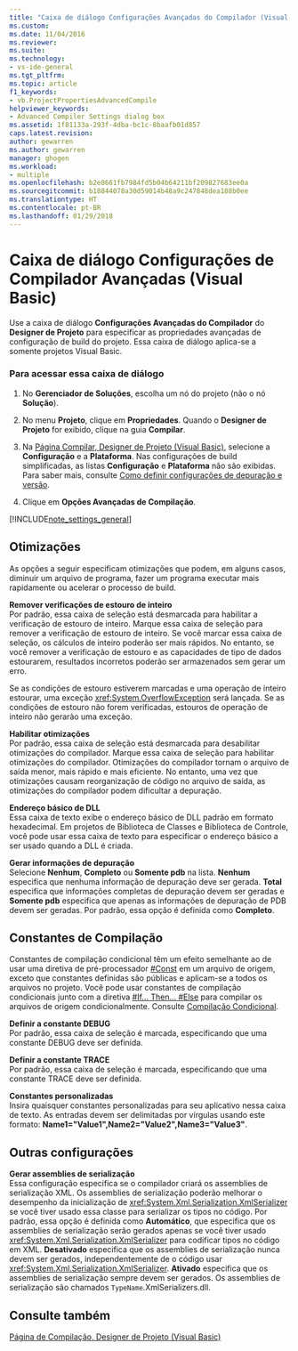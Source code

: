```yaml
---
title: "Caixa de diálogo Configurações Avançadas do Compilador (Visual Basic) | Microsoft Docs"
ms.custom: 
ms.date: 11/04/2016
ms.reviewer: 
ms.suite: 
ms.technology:
- vs-ide-general
ms.tgt_pltfrm: 
ms.topic: article
f1_keywords:
- vb.ProjectPropertiesAdvancedCompile
helpviewer_keywords:
- Advanced Compiler Settings dialog box
ms.assetid: 1f81133a-293f-4dba-bc1c-8baafb01d857
caps.latest.revision: 
author: gewarren
ms.author: gewarren
manager: ghogen
ms.workload:
- multiple
ms.openlocfilehash: b2e8661fb7984fd5b04b64211bf209827683ee0a
ms.sourcegitcommit: b18844078a30d59014b48a9c247848dea188b0ee
ms.translationtype: HT
ms.contentlocale: pt-BR
ms.lasthandoff: 01/29/2018
---
```

# <a name="advanced-compiler-settings-dialog-box-visual-basic"></a>Caixa de diálogo Configurações de Compilador Avançadas (Visual Basic)

Use a caixa de diálogo **Configurações Avançadas do Compilador** do **Designer de Projeto** para especificar as propriedades avançadas de configuração de build do projeto. Essa caixa de diálogo aplica-se a somente projetos Visual Basic.  
  
### <a name="to-access-this-dialog-box"></a>Para acessar essa caixa de diálogo
  
1.  No **Gerenciador de Soluções**, escolha um nó do projeto (não o nó **Solução**).  
  
2.  No menu **Projeto**, clique em **Propriedades**. Quando o **Designer de Projeto** for exibido, clique na guia **Compilar**.  
  
3.  Na [Página Compilar, Designer de Projeto (Visual Basic)](../../ide/reference/compile-page-project-designer-visual-basic.md), selecione a **Configuração** e a **Plataforma**. Nas configurações de build simplificadas, as listas **Configuração** e **Plataforma** não são exibidas. Para saber mais, consulte [Como definir configurações de depuração e versão](../../debugger/how-to-set-debug-and-release-configurations.md).
  
4.  Clique em **Opções Avançadas de Compilação**.  
  
 [!INCLUDE[note_settings_general](../../data-tools/includes/note_settings_general_md.md)]  
  
## <a name="optimizations"></a>Otimizações  
 As opções a seguir especificam otimizações que podem, em alguns casos, diminuir um arquivo de programa, fazer um programa executar mais rapidamente ou acelerar o processo de build.  
  
 **Remover verificações de estouro de inteiro**  
 Por padrão, essa caixa de seleção está desmarcada para habilitar a verificação de estouro de inteiro. Marque essa caixa de seleção para remover a verificação de estouro de inteiro. Se você marcar essa caixa de seleção, os cálculos de inteiro poderão ser mais rápidos. No entanto, se você remover a verificação de estouro e as capacidades de tipo de dados estourarem, resultados incorretos poderão ser armazenados sem gerar um erro.  
  
 Se as condições de estouro estiverem marcadas e uma operação de inteiro estourar, uma exceção <xref:System.OverflowException> será lançada. Se as condições de estouro não forem verificadas, estouros de operação de inteiro não gerarão uma exceção.  
  
 **Habilitar otimizações**  
 Por padrão, essa caixa de seleção está desmarcada para desabilitar otimizações do compilador. Marque essa caixa de seleção para habilitar otimizações do compilador. Otimizações do compilador tornam o arquivo de saída menor, mais rápido e mais eficiente. No entanto, uma vez que otimizações causam reorganização de código no arquivo de saída, as otimizações do compilador podem dificultar a depuração.  
  
 **Endereço básico de DLL**  
 Essa caixa de texto exibe o endereço básico de DLL padrão em formato hexadecimal. Em projetos de Biblioteca de Classes e Biblioteca de Controle, você pode usar essa caixa de texto para especificar o endereço básico a ser usado quando a DLL é criada.  
  
 **Gerar informações de depuração**  
 Selecione **Nenhum**, **Completo** ou **Somente pdb** na lista. **Nenhum** especifica que nenhuma informação de depuração deve ser gerada. **Total** especifica que informações completas de depuração devem ser geradas e **Somente pdb** especifica que apenas as informações de depuração de PDB devem ser geradas. Por padrão, essa opção é definida como **Completo**.  
  
## <a name="compilation-constants"></a>Constantes de Compilação  
 Constantes de compilação condicional têm um efeito semelhante ao de usar uma diretiva de pré-processador [#Const](/dotnet/visual-basic/language-reference/directives/const-directive) em um arquivo de origem, exceto que constantes definidas são públicas e aplicam-se a todos os arquivos no projeto. Você pode usar constantes de compilação condicionais junto com a diretiva [#If... Then... #Else](/dotnet/visual-basic/language-reference/directives/if-then-else-directives) para compilar os arquivos de origem condicionalmente. Consulte [Compilação Condicional](/dotnet/visual-basic/programming-guide/program-structure/conditional-compilation).  
  
 **Definir a constante DEBUG**  
 Por padrão, essa caixa de seleção é marcada, especificando que uma constante DEBUG deve ser definida.  
  
 **Definir a constante TRACE**  
 Por padrão, essa caixa de seleção é marcada, especificando que uma constante TRACE deve ser definida.  
  
 **Constantes personalizadas**  
 Insira quaisquer constantes personalizadas para seu aplicativo nessa caixa de texto. As entradas devem ser delimitadas por vírgulas usando este formato: **Name1="Value1",Name2="Value2",Name3="Value3"**.  
  
## <a name="other-settings"></a>Outras configurações

 **Gerar assemblies de serialização**  
 Essa configuração especifica se o compilador criará os assemblies de serialização XML. Os assemblies de serialização poderão melhorar o desempenho da inicialização de <xref:System.Xml.Serialization.XmlSerializer> se você tiver usado essa classe para serializar os tipos no código. Por padrão, essa opção é definida como **Automático**, que especifica que os assemblies de serialização serão gerados apenas se você tiver usado <xref:System.Xml.Serialization.XmlSerializer> para codificar tipos no código em XML. **Desativado** especifica que os assemblies de serialização nunca devem ser gerados, independentemente de o código usar <xref:System.Xml.Serialization.XmlSerializer>. **Ativado** especifica que os assemblies de serialização sempre devem ser gerados. Os assemblies de serialização são chamados `TypeName`.XmlSerializers.dll.  

## <a name="see-also"></a>Consulte também

[Página de Compilação, Designer de Projeto (Visual Basic)](../../ide/reference/compile-page-project-designer-visual-basic.md)